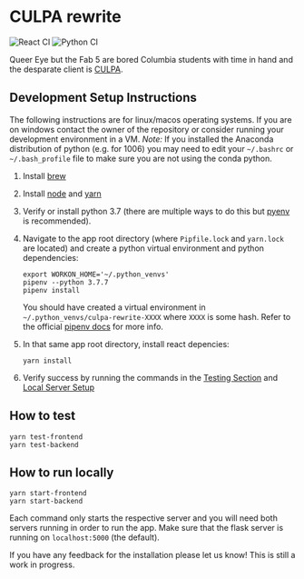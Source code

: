 # CULPA rewrite

![React CI](https://github.com/jonathanzhang99/culpa-rewrite/workflows/React%20Frontend%20CI/badge.svg) ![Python CI](https://github.com/jonathanzhang99/culpa-rewrite/workflows/Python%20Backend%20CI/badge.svg)

Queer Eye but the Fab 5 are bored Columbia students with time in hand and the desparate client is [CULPA](http://culpa.info).

## Development Setup Instructions

The following instructions are for linux/macos operating systems. If you are on windows contact the owner of the repository or consider running your development environment in a VM. _Note:_ If you installed the Anaconda distribution of python (e.g. for 1006) you may need to edit your `~/.bashrc` or `~/.bash_profile` file to make sure you are not using the conda python.

1. Install [brew](https://brew.sh)
2. Install [node](https://nodejs.org/en/) and [yarn](https://classic.yarnpkg.com/en/docs/install/#mac-stable)
3. Verify or install python 3.7 (there are multiple ways to do this but [pyenv](https://github.com/pyenv/pyenv) is recommended).
4. Navigate to the app root directory (where `Pipfile.lock` and `yarn.lock` are located) and create a python virtual environment and python dependencies:

   ```
   export WORKON_HOME='~/.python_venvs'
   pipenv --python 3.7.7
   pipenv install
   ```

   You should have created a virtual environment in `~/.python_venvs/culpa-rewrite-XXXX` where `XXXX` is some hash. Refer to the official [pipenv docs](https://pipenv-fork.readthedocs.io/en/latest/) for more info.

5. In that same app root directory, install react depencies:

   ```
   yarn install
   ```

6. Verify success by running the commands in the [Testing Section](#how-to-test) and [Local Server Setup](#how-to-run-locally)

## How to test

```
yarn test-frontend
yarn test-backend
```

## How to run locally

```
yarn start-frontend
yarn start-backend
```

Each command only starts the respective server and you will need both servers running in order to run the app. Make sure that the flask server is running on `localhost:5000` (the default).

If you have any feedback for the installation please let us know! This is still a work in progress.
